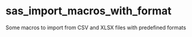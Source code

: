 # sas_import_macros_with_format
Some macros to import from CSV and XLSX files with predefined formats
